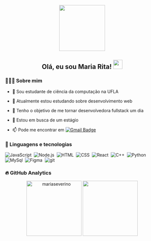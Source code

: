 <div id="header" align="center">
  <img src="https://media.giphy.com/media/RIUgvgjw3D5Z1ZJSvv/giphy.gif" width="150"/>
</div>

<div align="center">
  <h2><b>Olá, eu sou Maria Rita!</b> <img src="https://media.giphy.com/media/hvRJCLFzcasrR4ia7z/giphy.gif" width="30px"> </h2>
</div>

### 👩🏽‍💻 Sobre mim

-   🔭 Sou estudante de ciência da computação na UFLA

-   🌱 Atualmente estou estudando sobre desenvolvimento web

-   🎯 Tenho o objetivo de me tornar desenvolvedora fullstack um dia

-   🤝 Estou em busca de um estágio

-   📫 Pode me encontrar em [![Gmail Badge](https://img.shields.io/badge/-mariarsseverino@gmail.com-red?style=flat-square&logo=Gmail&logoColor=white&link=mailto:mariarsseverino@gmail.com)](mailto:mariarsseverino@gmail.com)

<p align="left">
</p>

### :rocket: Linguagens e tecnologias

![JavaScript](https://img.shields.io/badge/-JavaScript-05122A?style=for-the-badge&logo=javascript)&nbsp;
![Node.js](https://img.shields.io/badge/-Node.js-05122A?style=for-the-badge&logo=node.js)&nbsp;
![HTML](https://img.shields.io/badge/-HTML-05122A?style=for-the-badge&logo=HTML5)&nbsp;
![CSS](https://img.shields.io/badge/-CSS-05122A?style=for-the-badge&logo=CSS3&logoColor=1572B6)&nbsp;
![React](https://img.shields.io/badge/-React-05122A?style=for-the-badge&logo=react)&nbsp;
![C++](https://img.shields.io/badge/-C++-05122A?style=for-the-badge&logo=cplusplus)&nbsp;
![Python](https://img.shields.io/badge/-Python-05122A?style=for-the-badge&logo=python)&nbsp;
![MySql](https://img.shields.io/badge/-MySql-05122A?style=for-the-badge&logo=MySql)&nbsp;
![Figma](https://img.shields.io/badge/-Figma-05122A?style=for-the-badge&logo=figma)&nbsp;
![git](https://img.shields.io/badge/-Git-05122A?style=for-the-badge&logo=git)&nbsp;

### :fire: GitHub Analytics
<p align="center">
<img height="180em" src="https://github-readme-stats.vercel.app/api?username=mariaseverino&show_icons=true&theme=tokyonight" alt="mariaseverino"/>

<img height="180em" src="https://github-readme-stats.vercel.app/api/top-langs/?username=mariaseverino&layout=compact&langs_count=7&theme=tokyonight"/>
</p>
